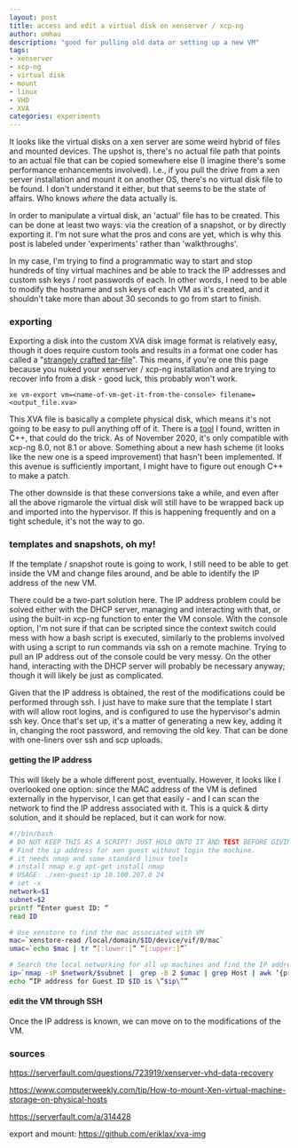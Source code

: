 ```yaml
---
layout: post
title: access and edit a virtual disk on xenserver / xcp-ng
author: umhau
description: "good for pulling old data or setting up a new VM"
tags: 
- xenserver
- xcp-ng
- virtual disk
- mount
- linux
- VHD
- XVA
categories: experiments
---
```


It looks like the virtual disks on a xen server are some weird hybrid of files and mounted devices. The upshot is, there's no actual file path that points to an actual file that can be copied somewhere else (I imagine there's some performance enhancements involved). I.e., if you pull the drive from a xen server installation and mount it on another OS, there's no virtual disk file to be found. I don't understand it either, but that seems to be the state of affairs. Who knows _where_ the data actually is.

In order to manipulate a virtual disk, an 'actual' file has to be created. This can be done at least two ways: via the creation of a snapshot, or by directly exporting it. I'm not sure what the pros and cons are yet, which is why this post is labeled under 'experiments' rather than 'walkthroughs'.

In my case, I'm trying to find a programmatic way to start and stop hundreds of tiny virtual machines and be able to track the IP addresses and custom ssh keys / root passwords of each.  In other words, I need to be able to modify the hostname and ssh keys of each VM as it's created, and it shouldn't take more than about 30 seconds to go from start to finish.

### exporting

Exporting a disk into the custom XVA disk image format is relatively easy, though it does require custom tools and results in a format one coder has called a "[strangely crafted tar-file](https://github.com/eriklax/xva-img)". This means, if you're one this page because you nuked your xenserver / xcp-ng installation and are trying to recover info from a disk - good luck, this probably won't work.

```
xe vm-export vm=<name-of-vm-get-it-from-the-console> filename=<output_file.xva>
```

This XVA file is basically a complete physical disk, which means it's not going to be easy to pull anything off of it.  There is a [tool](https://github.com/eriklax/xva-img) I found, written in C++, that could do the trick.  As of November 2020, it's only compatible with xcp-ng 8.0, not 8.1 or above. Something about a new hash scheme (it looks like the new one is a speed improvement) that hasn't been implemented. If this avenue is sufficiently important, I might have to figure out enough C++ to make a patch.

The other downside is that these conversions take a while, and even after all the above rigmarole the virtual disk will still have to be wrapped back up and imported into the hypervisor. If this is happening frequently and on a tight schedule, it's not the way to go.

### templates and snapshots, oh my!

If the template / snapshot route is going to work, I still need to be able to get inside the VM and change files around, and be able to identify the IP address of the new VM.  

There could be a two-part solution here. The IP address problem could be solved either with the DHCP server, managing and interacting with that, or using the built-in xcp-ng function to enter the VM console. With the console option, I'm not sure if that can be scripted since the context switch could mess with how a bash script is executed, similarly to the problems involved with using a script to run commands via ssh on a remote machine. Trying to pull an IP address out of the console could be very messy. On the other hand, interacting with the DHCP server will probably be necessary anyway; though it will likely be just as complicated.

Given that the IP address is obtained, the rest of the modifications could be performed through ssh.  I just have to make sure that the template I start with will allow root logins, and is configured to use the hypervisor's admin ssh key.  Once that's set up, it's a matter of generating a new key, adding it in, changing the root password, and removing the old key. That can be done with one-liners over ssh and scp uploads.

#### getting the IP address

This will likely be a whole different post, eventually. However, it looks like I overlooked one option: since the MAC address of the VM is defined externally in the hypervisor, I can get that easily - and I can scan the network to find the IP address associated with it.  This is a quick & dirty solution, and it should be replaced, but it can work for now.

```bash 
#!/bin/bash
# DO NOT KEEP THIS AS A SCRIPT! JUST HOLD ONTO IT AND TEST BEFORE GIVING ONE-LINERS
# Find the ip address for xen guest without login the machine.
# it needs nmap and some standard linux tools
# install nmap e.g apt-get install nmap
# USAGE: ./xen-guest-ip 10.100.207.0 24
# set -x
network=$1
subnet=$2
printf “Enter guest ID: “
read ID

# Use xenstore to find the mac associated with VM
mac=`xenstore-read /local/domain/$ID/device/vif/0/mac`
umac=`echo $mac | tr “[:lower:]” “[:upper:]”`

# Search the local networking for all up machines and find the IP address.
ip=`nmap -sP $network/$subnet |  grep -B 2 $umac | grep Host | awk ‘{print $2}’`
echo “IP address for Guest ID $ID is \”$ip\””
```


#### edit the VM through SSH

Once the IP address is known, we can move on to the modifications of the VM.


### sources

https://serverfault.com/questions/723919/xenserver-vhd-data-recovery

https://www.computerweekly.com/tip/How-to-mount-Xen-virtual-machine-storage-on-physical-hosts

https://serverfault.com/a/314428

export and mount: https://github.com/eriklax/xva-img